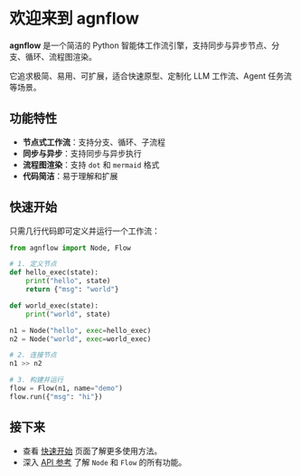 # 欢迎来到 agnflow

**agnflow** 是一个简洁的 Python 智能体工作流引擎，支持同步与异步节点、分支、循环、流程图渲染。

它追求极简、易用、可扩展，适合快速原型、定制化 LLM 工作流、Agent 任务流等场景。

## 功能特性

- **节点式工作流**：支持分支、循环、子流程
- **同步与异步**：支持同步与异步执行
- **流程图渲染**：支持 `dot` 和 `mermaid` 格式
- **代码简洁**：易于理解和扩展

## 快速开始

只需几行代码即可定义并运行一个工作流：

```python
from agnflow import Node, Flow

# 1. 定义节点
def hello_exec(state):
    print("hello", state)
    return {"msg": "world"}

def world_exec(state):
    print("world", state)

n1 = Node("hello", exec=hello_exec)
n2 = Node("world", exec=world_exec)

# 2. 连接节点
n1 >> n2

# 3. 构建并运行
flow = Flow(n1, name="demo")
flow.run({"msg": "hi"})
```

## 接下来

- 查看 [快速开始](getting-started.md) 页面了解更多使用方法。
- 深入 [API 参考](api.md) 了解 `Node` 和 `Flow` 的所有功能。 